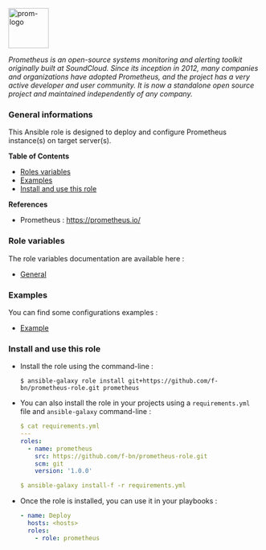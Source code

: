 <p><img src="https://cncf-branding.netlify.app/img/projects/prometheus/horizontal/color/prometheus-horizontal-color.svg" alt="prom-logo" title="prom" align="top" height=80 /></p>

*Prometheus is an open-source systems monitoring and alerting toolkit originally built at SoundCloud. Since its inception in 2012, many companies and organizations have adopted Prometheus, and the project has a very active developer and user community. It is now a standalone open source project and maintained independently of any company.*

### General informations

This Ansible role is designed to deploy and configure Prometheus instance(s) on target server(s).

**Table of Contents**

  - [Roles variables](#role-variables)
  - [Examples](#examples)
  - [Install and use this role](#install-and-use-this-role)

**References**

  - Prometheus : https://prometheus.io/

### Role variables

The role variables documentation are available here :

  - [General](docs/variables.md)

### Examples

You can find some configurations examples :

  - [Example](docs/examples.md)

### Install and use this role

* Install the role using the command-line :

  ```shell
  $ ansible-galaxy role install git+https://github.com/f-bn/prometheus-role.git prometheus
  ```

* You can also install the role in your projects using a `requirements.yml` file and `ansible-galaxy` command-line :

  ```YAML
  $ cat requirements.yml
  ---
  roles:
    - name: prometheus
      src: https://github.com/f-bn/prometheus-role.git
      scm: git
      version: '1.0.0'

  $ ansible-galaxy install-f -r requirements.yml
  ```

* Once the role is installed, you can use it in your playbooks :

  ```yaml
  - name: Deploy
    hosts: <hosts>
    roles:
      - role: prometheus
  ```

